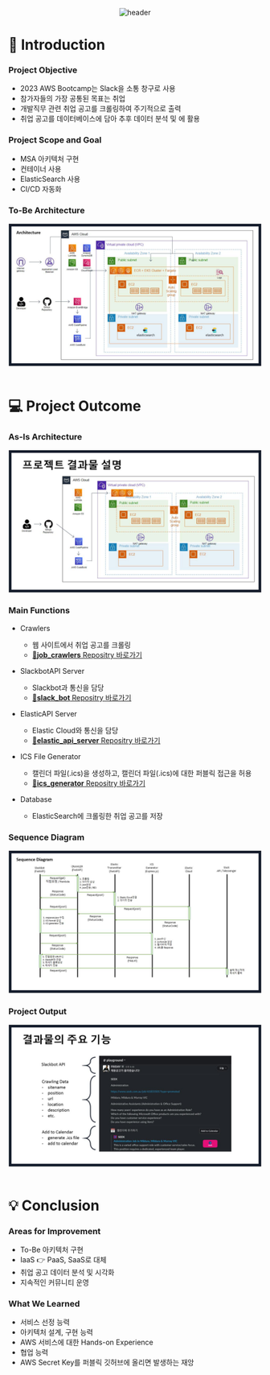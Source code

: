 <!--
## Hi there 👋
**Here are some ideas to get you started:**

🙋‍♀️ A short introduction - what is your organization all about?
🌈 Contribution guidelines - how can the community get involved?
👩‍💻 Useful resources - where can the community find your docs? Is there anything else the community should know?
🍿 Fun facts - what does your team eat for breakfast?
🧙 Remember, you can do mighty things with the power of [Markdown](https://docs.github.com/github/writing-on-github/getting-started-with-writing-and-formatting-on-github/basic-writing-and-formatting-syntax)
-->
<div align="center">

![header](https://capsule-render.vercel.app/api?type=soft&color=F7DF1E&text=AWS%20Bootcamp-nl-Slack%20Project)

</div>
<div>

  # 📌 Introduction
  ### Project Objective
  <ul>
    <li>2023 AWS Bootcamp는 Slack을 소통 창구로 사용</li>
    <li>참가자들의 가장 공통된 목표는 취업</li>
    <li>개발직무 관련 취업 공고를 크롤링하여 주기적으로 출력</li>
    <li>취업 공고를 데이터베이스에 담아 추후 데이터 분석 및 에 활용</li>
  </ul>
  
  ### Project Scope and Goal
  <ul>
    <li>MSA 아키텍처 구현</li>
    <li>컨테이너 사용</li>
    <li>ElasticSearch 사용</li>
    <li>CI/CD 자동화</li>
  </ul>
  
  ### To-Be Architecture
  ![To-Be Architecture](https://github.com/Have-Backbone-Disagree-and-Commit/.github/blob/main/presentation/%EC%8A%AC%EB%9D%BC%EC%9D%B4%EB%93%9C0006.jpg)
  <br/>
  <br/>
  
  # 💻 Project Outcome
  ### As-Is Architecture
  ![As-Is Architecture](../presentation/슬라이드0009.jpg)
  
  ### Main Functions
  - Crawlers
    - 웹 사이트에서 취업 공고를 크롤링
    - [📁<strong>job_crawlers</strong> Repositry 바로가기](https://github.com/Have-Backbone-Disagree-and-Commit/job_crawlers)
  
  - SlackbotAPI Server
    - Slackbot과 통신을 담당
    - [📁<strong>slack_bot</strong> Repositry 바로가기](https://github.com/Have-Backbone-Disagree-and-Commit/slack_bot)
  - ElasticAPI Server
  
    - Elastic Cloud와 통신을 담당
    - [📁<strong>elastic_api_server</strong> Repositry 바로가기](https://github.com/Have-Backbone-Disagree-and-Commit/elastic_api_server)
  
  - ICS File Generator
    - 캘린더 파일(.ics)을 생성하고, 캘린더 파일(.ics)에 대한 퍼블릭 접근을 허용
    - [📁<strong>ics_generator</strong> Repositry 바로가기](https://github.com/Have-Backbone-Disagree-and-Commit/ics_generator)
  
  - Database
    - ElasticSearch에 크롤링한 취업 공고를 저장
  
  ### Sequence Diagram
  <!--슬라이드0011.jpg-->
  ![Sequence Diagram](https://github.com/Have-Backbone-Disagree-and-Commit/.github/blob/main/presentation/%EC%8A%AC%EB%9D%BC%EC%9D%B4%EB%93%9C0011.jpg)
  
  ### Project Output
  <!--슬라이드0012.jpg-->
  ![Project Output](https://github.com/Have-Backbone-Disagree-and-Commit/.github/blob/main/presentation/%EC%8A%AC%EB%9D%BC%EC%9D%B4%EB%93%9C0012.jpg)
  <br/>
  <br/>
  
  # 💡 Conclusion
  ### Areas for Improvement
  <ul>
    <li>To-Be 아키텍처 구현</li>
    <li>IaaS 👉 PaaS, SaaS로 대체</li>
    <li>취업 공고 데이터 분석 및 시각화</li>
    <li>지속적인 커뮤니티 운영</li>
  </ul>
  
  ###  What We Learned
  <ul>
    <li>서비스 선정 능력</li>
    <li>아키텍처 설계, 구현 능력</li>
    <li>AWS 서비스에 대한 Hands-on Experience</li>
    <li>협업 능력</li>
    <li>AWS Secret Key를 퍼블릭 깃허브에 올리면 발생하는 재앙</li>
  </ul>
  
<!--
  ## 🔧 Tech Stack
  ### Backend
  <img src="https://img.shields.io/badge/JavaScript-F7DF1E?style=flat-square&logo=JavaScript&logoColor=white"/>
  <img src="https://img.shields.io/badge/Express-000000?style=flat-square&logo=Express&logoColor=white"/>

  ### ETC
  ⚙ OpenAI API
-->
  
</div>
